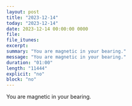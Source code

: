 ```yaml
---
layout: post
title: "2023-12-14"
today: "2023-12-14"
date: 2023-12-14 00:00:00 0000
file:
file_itunes:
excerpt:
summary: "You are magnetic in your bearing."
message: "You are magnetic in your bearing."
duration: "01:00"
length: "11444"
explicit: "no"
block: "no"
---
```

You are magnetic in your bearing.

